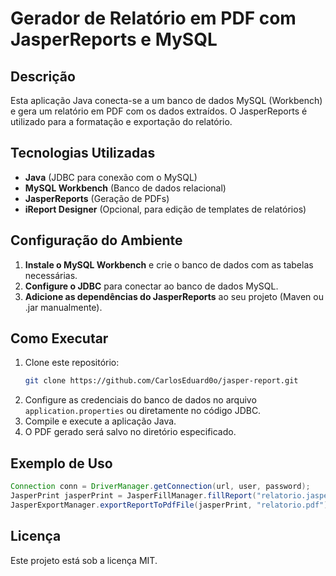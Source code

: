 # Gerador de Relatório em PDF com JasperReports e MySQL

## Descrição
Esta aplicação Java conecta-se a um banco de dados MySQL (Workbench) e gera um relatório em PDF com os dados extraídos. O JasperReports é utilizado para a formatação e exportação do relatório.

## Tecnologias Utilizadas
- **Java** (JDBC para conexão com o MySQL)
- **MySQL Workbench** (Banco de dados relacional)
- **JasperReports** (Geração de PDFs)
- **iReport Designer** (Opcional, para edição de templates de relatórios)

## Configuração do Ambiente
1. **Instale o MySQL Workbench** e crie o banco de dados com as tabelas necessárias.
2. **Configure o JDBC** para conectar ao banco de dados MySQL.
3. **Adicione as dependências do JasperReports** ao seu projeto (Maven ou .jar manualmente).

## Como Executar
1. Clone este repositório:
   ```sh
   git clone https://github.com/CarlosEduard0o/jasper-report.git
   ```
2. Configure as credenciais do banco de dados no arquivo `application.properties` ou diretamente no código JDBC.
3. Compile e execute a aplicação Java.
4. O PDF gerado será salvo no diretório especificado.

## Exemplo de Uso
```java
Connection conn = DriverManager.getConnection(url, user, password);
JasperPrint jasperPrint = JasperFillManager.fillReport("relatorio.jasper", new HashMap<>(), conn);
JasperExportManager.exportReportToPdfFile(jasperPrint, "relatorio.pdf");
```


## Licença
Este projeto está sob a licença MIT.

